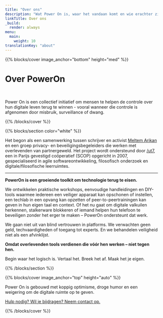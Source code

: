 ```yaml
---
title: "Over ons"
description: "Wat Power On is, waar het vandaan komt en wie erachter zit"
linkTitle: Over ons
_build:
  render: always
menu:
  main:
    weight: 10
translationKey: "about"
---
```



{{% blocks/cover image_anchor="bottom" height="med" %}}

<h1 class="reactive-font">Over PowerOn</h1>

<p><br></p>

<p class="punishment-font">
Power On is een collectief initiatief om mensen te helpen de controle over hun digitale leven terug te winnen - vooral wanneer die controle is afgenomen door misbruik, surveillance of dwang.
</p>

{{% /blocks/cover %}}

{{% blocks/section color="white" %}}

Het begon als een samenwerking tussen schrijver en activist [Meltem Arikan](https://www.meltemarikan.com/) en een groep privacy- en beveiligingsbegeleiders die werken met overlevenden van partnergeweld. Het project wordt ondersteund door [/ut7](https://ut7.fr/), een in Parijs gevestigd coöperatief (SCOP) opgericht in 2007, gespecialiseerd in agile softwareontwikkeling, filosofisch onderzoek en digitale/filosofische leerruimtes.

----

**PowerOn is een groeiende toolkit om technologie terug te eisen.**  

We ontwikkelen praktische workshops, eenvoudige handleidingen en DIY-tools waarmee iedereen een veiliger apparaat kan opschonen of instellen, een techlab in een opvang kan opzetten of peer-to-peertrainingen kan geven in hun eigen taal en context. Of het nu gaat om digitale valkuilen herkennen, stalkerware blokkeren of iemand helpen hun telefoon te beveiligen zonder het erger te maken – PowerOn ondersteunt dat werk.  

We gaan niet uit van blind vertrouwen in platforms. We verwachten geen geld, techvaardigheden of toegang tot experts. En we behandelen veiligheid niet als een afvinklijst.  

**Omdat overlevenden tools verdienen die vóór hen werken – niet tegen hen.**  

Begin waar het logisch is. Vertaal het. Breek het af. Maak het je eigen. 

{{% /blocks/section %}}

{{% blocks/cover image_anchor="top" height="auto" %}}

<p class="punishment2-font">
  Power On is gebouwd met koppig optimisme, droge humor en een weigering om de digitale ruimte op te geven.
</p>

<p class="punishment2-font">
  <a href="../contact">Hulp nodig? Wil je bijdragen? Neem contact op.</a>
</p>

{{% /blocks/cover %}}

